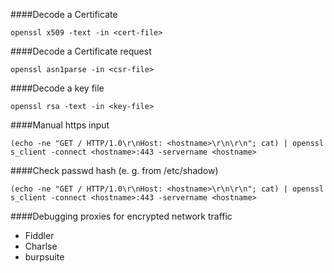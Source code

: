 ####Decode a Certificate
```
openssl x509 -text -in <cert-file>
```

####Decode a Certificate request
```
openssl asn1parse -in <csr-file>
```

####Decode a key file
```
openssl rsa -text -in <key-file>
```

####Manual https input
```
(echo -ne "GET / HTTP/1.0\r\nHost: <hostname>\r\n\r\n"; cat) | openssl s_client -connect <hostname>:443 -servername <hostname>
```

####Check passwd hash (e. g. from /etc/shadow)
```
(echo -ne "GET / HTTP/1.0\r\nHost: <hostname>\r\n\r\n"; cat) | openssl s_client -connect <hostname>:443 -servername <hostname>
```

####Debugging proxies for encrypted network traffic
* Fiddler
* Charlse
* burpsuite


